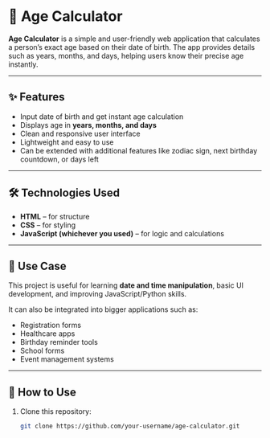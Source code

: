 # 📌 Age Calculator

**Age Calculator** is a simple and user-friendly web application that calculates a person’s exact age based on their date of birth. The app provides details such as years, months, and days, helping users know their precise age instantly.

---

## ✨ Features

- Input date of birth and get instant age calculation  
- Displays age in **years, months, and days**  
- Clean and responsive user interface  
- Lightweight and easy to use  
- Can be extended with additional features like zodiac sign, next birthday countdown, or days left  

---

## 🛠️ Technologies Used

- **HTML** – for structure  
- **CSS** – for styling  
- **JavaScript (whichever you used)** – for logic and calculations  

---

## 🎯 Use Case

This project is useful for learning **date and time manipulation**, basic UI development, and improving JavaScript/Python skills.  

It can also be integrated into bigger applications such as:  
- Registration forms  
- Healthcare apps  
- Birthday reminder tools  
- School forms  
- Event management systems  

---

## 🚀 How to Use

1. Clone this repository:  
   ```bash
   git clone https://github.com/your-username/age-calculator.git
